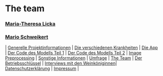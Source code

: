 # The team

### [Maria-Theresa Licka](./Maria-Theresa.md) 
### [Mario Schweikert](./Mario.md)

| [Generelle Projektinformationen](https://matheli.github.io/Vine-leaf-diseases-and-AI/index) | [Die verschiedenen Krankheiten](https://matheli.github.io/Vine-leaf-diseases-and-AI/Different-diseases) | [Die App](https://matheli.github.io/Vine-leaf-diseases-and-AI/App) | [Der Code des Modells Teil 1](https://matheli.github.io/Vine-leaf-diseases-and-AI/Code) | [Der Code des Modells Teil 2](https://matheli.github.io/Vine-leaf-diseases-and-AI/Code2) | [Image Preprocessing](https://matheli.github.io/Vine-leaf-diseases-and-AI/ImagePreprocessing) | [Sonstige Informationen](https://matheli.github.io/Vine-leaf-diseases-and-AI/Sonstiges) | [Umfrage](https://matheli.github.io/Vine-leaf-diseases-and-AI/Survey) | [The Team](https://matheli.github.io/Vine-leaf-diseases-and-AI/Team) | [Der Betriebsschlüssel](https://matheli.github.io/Vine-leaf-diseases-and-AI/Betriebsschl%C3%BCssel) | [Interviews mit den Weinköniginnen](https://matheli.github.io/Vine-leaf-diseases-and-AI/Interviews)| [Datenschutzerklärung](https://matheli.github.io/Vine-leaf-diseases-and-AI/Datenschutzerklärung) | [Impressum](https://matheli.github.io/Vine-leaf-diseases-and-AI/Impressum) |

